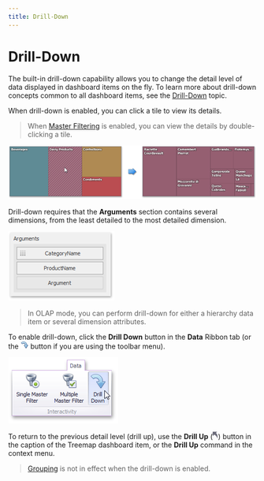 ```yaml
---
title: Drill-Down
---
```

# Drill-Down
The built-in drill-down capability allows you to change the detail level of data displayed in dashboard items on the fly. To learn more about drill-down concepts common to all dashboard items, see the [Drill-Down](../../../../../../dashboard-for-desktop/articles/dashboard-designer/interactivity/drill-down.md) topic.

When drill-down is enabled, you can click a tile to view its details.

> When [Master Filtering](../../../../../../dashboard-for-desktop/articles/dashboard-designer/interactivity/master-filtering.md) is enabled, you can view the details by double-clicking a tile.

![Treemap_DrillDown](../../../../../images/Img127987.png)

Drill-down requires that the **Arguments** section contains several dimensions, from the least detailed to the most detailed dimension.

![Treemap_DrillDown_Arguments](../../../../../images/Img127988.png)

> In OLAP mode, you can perform drill-down for either a hierarchy data item or several dimension attributes.

To enable drill-down, click the **Drill Down** button in the **Data** Ribbon tab (or the ![DataShaping_Interactivity_DrillDown_Toolbar](../../../../../images/Img19513.png) button if you are using the toolbar menu).

![DataShaping_Interactivity_DrillDown_Ribbon](../../../../../images/Img19415.png)

To return to the previous detail level (drill up), use the **Drill Up** (![DrillDown_DrillUpArrow](../../../../../images/Img18627.png)) button in the caption of the Treemap dashboard item, or the **Drill Up** command in the context menu.

> [Grouping](../../../../../../dashboard-for-desktop/articles/dashboard-designer/designing-dashboard-items/treemap/grouping.md) is not in effect when the drill-down is enabled.